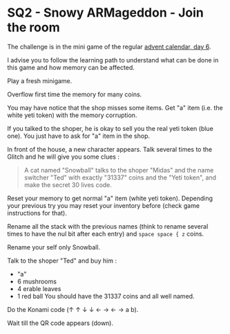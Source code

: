 # SQ2 - Snowy ARMageddon - Join the room

The challenge is in the mini game of the regular [advent calendar, day 6](https://tryhackme.com/room/adventofcyber2023#task-12).

I advise you to follow the learning path to understand what can be done in this game and how memory can be affected.

Play a fresh minigame.

Overflow first time the memory for many coins.

You may have notice that the shop misses some items. Get "a" item (i.e. the white yeti token) with the memory corruption.

If you talked to the shoper, he is okay to sell you the real yeti token (blue one). You just have to ask for "a" item in the shop.

In front of the house, a new character appears. Talk several times to the Glitch and he will give you some clues : 
> A cat named "Snowball" talks to the shoper "Midas" and the name switcher "Ted" with exactly "31337" coins and the "Yeti token", and make the secret 30 lives code.

Reset your memory to get normal "a" item (white yeti token). Depending your previous try you may reset your inventory before (check game instructions for that).

Rename all the stack with the previous names (think to rename several times to have the nul bit after each entry) and `space space { z` coins.

Rename your self only Snowball.

Talk to the shoper "Ted" and buy him :
* "a"
* 6 mushrooms
* 4 erable leaves
* 1 red ball
You should have the 31337 coins and all well named.

Do the Konami code (&uarr; &uarr; &darr; &darr; &larr; &rarr; &larr; &rarr; a b).

Wait till the QR code appears (down).
